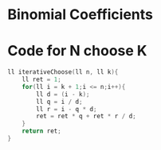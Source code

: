 # Binomial Coefficients

# Code for N choose K
```cpp
ll iterativeChoose(ll n, ll k){
	ll ret = 1;
	for(ll i = k + 1;i <= n;i++){
		ll d = (i - k);
		ll q = i / d;
		ll r = i - q * d;
		ret = ret * q + ret * r / d;
	}
	return ret;
}
```
